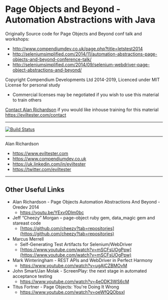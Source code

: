 # Page Objects and Beyond - Automation Abstractions with Java

Originally Source code for Page Objects and Beyond conf talk and workshops:

* http://www.compendiumdev.co.uk/page.php?title=letstest2014
* http://seleniumsimplified.com/2014/11/automation-abstractions-page-objects-and-beyond-conference-talk/
* http://seleniumsimplified.com/2014/09/selenium-webdriver-page-object-abstractions-and-beyond/

Copyright Compendium Developments Ltd 2014-2019, Licenced under MIT License for personal study

* Commercial licenses may be negotiated if you wish to use this material to train others

[Contact Alan Richardson](https://eviltester.com/contact) if you would like inhouse training for this material https://eviltester.com/contact

---

[![Build Status](https://travis-ci.org/eviltester/automationAbstractions.svg?branch=master)](https://travis-ci.org/eviltester/automationAbstractions)

---

Alan Richardson

* https://www.eviltester.com
* https://www.compendiumdev.co.uk
* https://uk.linkedin.com/in/eviltester
* https://twitter.com/eviltester


---

## Other Useful Links

* Alan Richardson - Page Objects Automation Abstractions And Beyond - Oredev 2014  
    * https://youtu.be/YExv0Dlm0bc
* Jeff “Cheezy” Morgan – page-object ruby gem, data_magic gem and stareast code
    *   [https://github.com/cheezy?tab=repositories](https://github.com/cheezy?tab=repositories)
* Marcus Merrell
    *   Self-Generating Test Artifacts for Selenium/WebDriver
    *   [https://www.youtube.com/watch?v=mSCFsUOgPpw](https://www.youtube.com/watch?v=mSCFsUOgPpw)
* Mark Winteringham - REST APIs and WebDriver in Perfect Harmony
    * https://www.youtube.com/watch?v=ugAlCZBMOvM
* John Smart/Jan Molak - ScreenPlay: the next stage in automated acceptance testing
    * https://www.youtube.com/watch?v=4eODK3WS6cM
* Titus Fortner - Page Objects: You're Doing It Wrong
    * https://www.youtube.com/watch?v=oeWfQQObsxI    
    